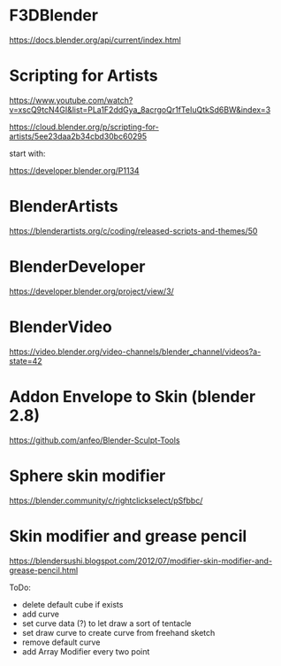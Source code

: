 # F3DBlender

https://docs.blender.org/api/current/index.html

# Scripting for Artists
https://www.youtube.com/watch?v=xscQ9tcN4GI&list=PLa1F2ddGya_8acrgoQr1fTeIuQtkSd6BW&index=3

https://cloud.blender.org/p/scripting-for-artists/5ee23daa2b34cbd30bc60295

start with:

https://developer.blender.org/P1134

# BlenderArtists

https://blenderartists.org/c/coding/released-scripts-and-themes/50

# BlenderDeveloper

https://developer.blender.org/project/view/3/

# BlenderVideo

https://video.blender.org/video-channels/blender_channel/videos?a-state=42

# Addon Envelope to Skin (blender 2.8)

https://github.com/anfeo/Blender-Sculpt-Tools

# Sphere skin modifier

https://blender.community/c/rightclickselect/pSfbbc/

# Skin modifier and grease pencil

https://blendersushi.blogspot.com/2012/07/modifier-skin-modifier-and-grease-pencil.html

ToDo:
* delete default cube if exists
* add curve
* set curve data (?) to let draw a sort of tentacle
* set draw curve to create curve from freehand sketch
* remove default curve
* add Array Modifier every two point
